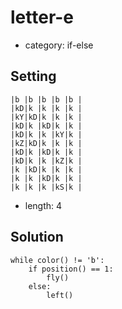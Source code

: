 # letter-e
- category: if-else

## Setting

```
|b |b |b |b |b |
|kD|k |k |k |k |
|kY|kD|k |k |k |
|kD|k |kD|k |k |
|kD|k |k |kY|k |
|kZ|kD|k |k |k |
|kD|k |kD|k |k |
|kD|k |k |kZ|k |
|k |kD|k |k |k |
|k |k |kD|k |k |
|k |k |k |kS|k |
```

- length: 4

## Solution

```
while color() != 'b':
    if position() == 1:
        fly()
    else:
        left()
```
